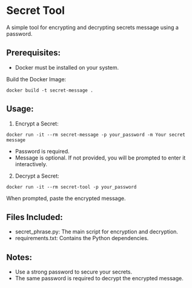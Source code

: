 # Secret Tool

A simple tool for encrypting and decrypting secrets message using a password.

## Prerequisites:
- Docker must be installed on your system.

Build the Docker Image:
```shell
docker build -t secret-message .
```

## Usage:

1. Encrypt a Secret:
```shell
docker run -it --rm secret-message -p your_password -m Your secret message
```
- Password is required.
- Message is optional. If not provided, you will be prompted to enter it interactively.

2. Decrypt a Secret:
```shell
docker run -it --rm secret-tool -p your_password
```
When prompted, paste the encrypted message.

## Files Included:
- secret_phrase.py: The main script for encryption and decryption.
- requirements.txt: Contains the Python dependencies.

## Notes:
- Use a strong password to secure your secrets.
- The same password is required to decrypt the encrypted message.